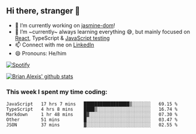 ## Hi there, stranger 👋

- 🔭 I’m currently working on [jasmine-dom](https://github.com/testing-library/jasmine-dom)!
- 🌱 I’m ~currently~ always learning everything 😅, but mainly focused on [React](https://courseit.com.ar/cursos/frontend-avanzado-2020), TypeScript & [JavaScript testing](https://testingjavascript.com/)
- 📫 Connect with me on [LinkedIn](https://www.linkedin.com/in/brian-alexis/)
- 😄 Pronouns: He/him

[![Spotify](https://novatorem-nine-beige.vercel.app/api/spotify)](https://open.spotify.com/user/21ttbyunhf56rp6soqidgfk2q)

[![Brian Alexis' github stats](https://github-readme-stats-sepia-two.vercel.app/api?username=brrianalexis&show_icons=true&hide_border=true?count_private=true)](https://github.com/brrianalexis/github-readme-stats)

### This week I spent my time coding:
<!--START_SECTION:waka-->
```text
JavaScript   17 hrs 7 mins   █████████████████▒░░░░░░░   69.15 % 
TypeScript   4 hrs 8 mins    ████▒░░░░░░░░░░░░░░░░░░░░   16.74 % 
Markdown     1 hr 48 mins    █▓░░░░░░░░░░░░░░░░░░░░░░░   07.30 % 
Other        51 mins         █░░░░░░░░░░░░░░░░░░░░░░░░   03.47 % 
JSON         37 mins         ▓░░░░░░░░░░░░░░░░░░░░░░░░   02.55 % 
```
<!--END_SECTION:waka-->
